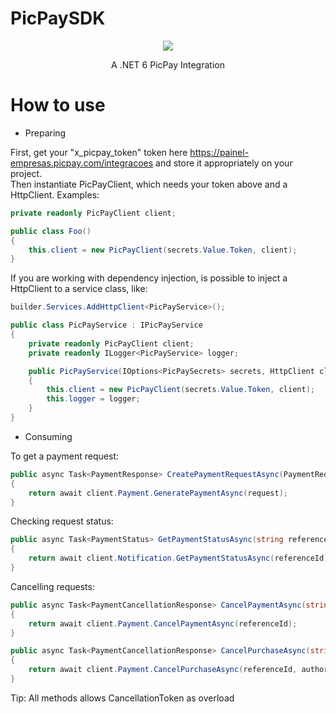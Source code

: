 # PicPaySDK

<p align="center">
  <img src="https://i.imgur.com/UHsNCKK.png" />
</p>

<p align="center">A .NET 6 PicPay Integration</p>

# How to use

* Preparing

First, get your "x_picpay_token" token here https://painel-empresas.picpay.com/integracoes and store it appropriately on your project.</br>
Then instantiate PicPayClient, which needs your token above and a HttpClient. Examples:
``` C#
private readonly PicPayClient client;

public class Foo()
{
    this.client = new PicPayClient(secrets.Value.Token, client);
}
```

If you are working with dependency injection, is possible to inject a HttpClient to a service class, like:
``` C#
builder.Services.AddHttpClient<PicPayService>();
```

``` C#
public class PicPayService : IPicPayService
{
    private readonly PicPayClient client;
    private readonly ILogger<PicPayService> logger;

    public PicPayService(IOptions<PicPaySecrets> secrets, HttpClient client, ILogger<PicPayService> logger)
    {
        this.client = new PicPayClient(secrets.Value.Token, client);
        this.logger = logger;
    }
}
```

* Consuming

To get a payment request:
``` C#
public async Task<PaymentResponse> CreatePaymentRequestAsync(PaymentRequest request)
{
    return await client.Payment.GeneratePaymentAsync(request);
}
```

Checking request status:
``` C#
public async Task<PaymentStatus> GetPaymentStatusAsync(string referenceId)
{
    return await client.Notification.GetPaymentStatusAsync(referenceId);
}
```

Cancelling requests:
``` C#
public async Task<PaymentCancellationResponse> CancelPaymentAsync(string referenceId)
{
    return await client.Payment.CancelPaymentAsync(referenceId);
}

public async Task<PaymentCancellationResponse> CancelPurchaseAsync(string referenceId, string authorizationId)
{
    return await client.Payment.CancelPurchaseAsync(referenceId, authorizationId);
}
```
Tip: All methods allows CancellationToken as overload

